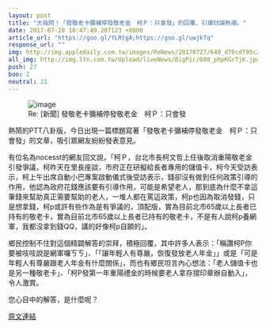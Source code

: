 ```yaml
---
layout: post
title: "大哉問！「發敬老卡彌補停發敬老金　柯Ｐ：只會發」的回覆，引爆討論熱潮。"
date: 2017-07-28 10:47:49.207123 +0800
article_url: "https://goo.gl/YLRtgA;https://goo.gl/uwjkTq"
response_url: ""
img: http://img.appledaily.com.tw/images/ReNews/20170727/640_d70cdf95c2ea5436685b57896693e8d8.jpg
all_img: http://img.ltn.com.tw/Upload/liveNews/BigPic/600_phpKGrTjK.jpg
push: 27
boo: 2
neutral: 21
---
```


<figure>
<img src="http://img.appledaily.com.tw/images/ReNews/20170727/640_d70cdf95c2ea5436685b57896693e8d8.jpg" alt="image">
<figcaption>
Re: [新聞] 發敬老卡彌補停發敬老金　柯Ｐ：只會發
</figcaption>
</figure>



熱鬧的PTT八卦版，今日出現一篇標題寫著「發敬老卡彌補停發敬老金　柯Ｐ：只會發」的文章，吸引眾網友紛紛發表意見。

有位名為nocesst的網友回文說，「柯Ｐ，台北市長柯文哲上任後取消重陽敬老金引發爭議，柯昨天在里長座談，市府正在研擬給長者專用的儲值卡，柯今天受訪表示，柯上午出席自動小巴專案啟動儀式後受訪表示，錢卻沒有做到任何政策引導的作用，他認為政府花錢應該要有引導作用，可能是希望老人，那到底為什麼不拿這筆錢來幫助真正需要幫助的老人，一堆人都在罵這政策，柯p也因為取消發錢，只是想拿錢，柯p或許有些作為是有爭議的，頂配版，實為目前北市65歲以上長者已持有的敬老卡，實為目前北市65歲以上長者已持有的敬老卡，不是有人說柯p養網軍，我都沒拿到錢QQ，講的好像柯p自願的」。

鄉民控制不住對這個精闢解答的崇拜，積極回覆，其中許多人表示：「稱讚柯P你要被吱吱說是網軍囉ㄎㄎ」、「「讓年輕人有尊嚴，恢復發放老人年金」」或是「可是年輕人有尊嚴跟老人年金有什麼關係」，而也有鄉民坦言內心想法：「老人儲值卡也是另一種敬老卡」、「柯P發第一年重陽禮金的時候要老人拿存摺印章辦自動入」，令人激賞。

您心目中的解答，是什麼呢？

<a href = "https://www.ptt.cc/bbs/Gossiping/M.1501198189.A.B8F.html">原文連結</a>

